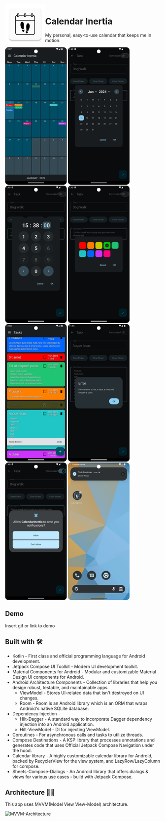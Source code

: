 <img align="left" width="130" height="130" src="https://github.com/valbac/CalendarInertia/blob/master/app/src/main/res/mipmap-xxxhdpi/ic_launcher.webp" alt="app icon">

# Calendar Inertia

My personal, easy-to-use calendar that keeps me in motion.



<div align="left">
<img src = "https://github.com/valbac/CalendarInertia/blob/master/ART/Screenshot_20240115_130725.png" width ="200" />
<img src = "https://github.com/valbac/CalendarInertia/blob/master/ART/Screenshot_20240115_024018.png" width ="200" />
<img src = "https://github.com/valbac/CalendarInertia/blob/master/ART/Screenshot_20240115_024031.png" width ="200" />
<img src = "https://github.com/valbac/CalendarInertia/blob/master/ART/Screenshot_20240115_024041.png" width ="200" />
</div>

<div align="left">
<img src = "https://github.com/valbac/CalendarInertia/blob/master/ART/Screenshot_20240115_130804.png" width ="200" />
<img src = "https://github.com/valbac/CalendarInertia/blob/master/ART/Screenshot_20240115_125434.png" width ="200" />
<img src = "https://github.com/valbac/CalendarInertia/blob/master/ART/Screenshot_20240115_024052.png" width ="200" />
<img src = "https://github.com/valbac/CalendarInertia/blob/master/ART/Screenshot_20240115_131104.png" width ="200" />
</div>


## Demo

Insert gif or link to demo


## Built with 🛠

- Kotlin - First class and official programming language for Android development.
- Jetpack Compose UI Toolkit - Modern UI development toolkit.
- Material Components for Android - Modular and customizable Material Design UI components for Android.
- Android Architecture Components - Collection of libraries that help you design robust, testable, and maintainable apps.
    - ViewModel - Stores UI-related data that isn't destroyed on UI changes.
    - Room - Room is an Android library which is an ORM that wraps Android's native SQLite database.
- Dependency Injection -
    - Hilt-Dagger - A standard way to incorporate Dagger dependency injection into an Android application.
    - Hilt-ViewModel - DI for injecting ViewModel.
- Coroutines - For asynchronous calls and tasks to utilize threads.
- Compose Destinations - A KSP library that processes annotations and generates code that uses Official Jetpack Compose Navigation under the hood. 
- Calendar library - A highly customizable calendar library for Android, backed by RecyclerView for the view system, and LazyRow/LazyColumn for compose.
- Sheets-Compose-Dialogs - An Android library that offers dialogs & views for various use cases - build with Jetpack Compose.
## Architecture 👷‍♂️
This app uses MVVM(Model View View-Model) architecture.

![MVVM-Architecture](https://raw.githubusercontent.com/aritra-tech/Notify/master/art/mvvm.png)
